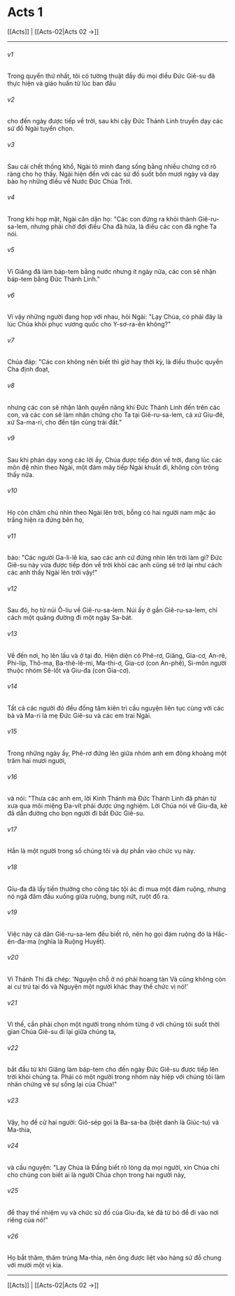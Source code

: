 # Acts 1

[[Acts]] | [[Acts-02|Acts 02 →]]
***



###### v1 
Trong quyển thứ nhất, tôi có tường thuật đầy đủ mọi điều Đức Giê-su đã thực hiện và giáo huấn từ lúc ban đầu 

###### v2 
cho đến ngày được tiếp về trời, sau khi cậy Đức Thánh Linh truyền dạy các sứ đồ Ngài tuyển chọn. 

###### v3 
Sau cái chết thống khổ, Ngài tỏ mình đang sống bằng nhiều chứng cớ rõ ràng cho họ thấy. Ngài hiện đến với các sứ đồ suốt bốn mươi ngày và dạy bảo họ những điều về Nước Đức Chúa Trời. 

###### v4 
Trong khi họp mặt, Ngài căn dặn họ: "Các con đừng ra khỏi thành Giê-ru-sa-lem, nhưng phải chờ đợi điều Cha đã hứa, là điều các con đã nghe Ta nói. 

###### v5 
Vì Giăng đã làm báp-tem bằng nước nhưng ít ngày nữa, các con sẽ nhận báp-tem bằng Đức Thánh Linh." 

###### v6 
Vì vậy những người đang họp với nhau, hỏi Ngài: "Lạy Chúa, có phải đây là lúc Chúa khôi phục vương quốc cho Y-sơ-ra-ên không?" 

###### v7 
Chúa đáp: "Các con không nên biết thì giờ hay thời kỳ, là điều thuộc quyền Cha định đoạt, 

###### v8 
nhưng các con sẽ nhận lãnh quyền năng khi Đức Thánh Linh đến trên các con, và các con sẽ làm nhân chứng cho Ta tại Giê-ru-sa-lem, cả xứ Giu-đê, xứ Sa-ma-ri, cho đến tận cùng trái đất." 

###### v9 
Sau khi phán dạy xong các lời ấy, Chúa được tiếp đón về trời, đang lúc các môn đệ nhìn theo Ngài, một đám mây tiếp Ngài khuất đi, không còn trông thấy nữa. 

###### v10 
Họ còn chăm chú nhìn theo Ngài lên trời, bỗng có hai người nam mặc áo trắng hiện ra đứng bên họ, 

###### v11 
bảo: "Các người Ga-li-lê kia, sao các anh cứ đứng nhìn lên trời làm gì? Đức Giê-su này vừa được tiếp đón về trời khỏi các anh cũng sẽ trở lại như cách các anh thấy Ngài lên trời vậy!" 

###### v12 
Sau đó, họ từ núi Ô-liu về Giê-ru-sa-lem. Núi ấy ở gần Giê-ru-sa-lem, chỉ cách một quãng đường đi một ngày Sa-bát. 

###### v13 
Về đến nơi, họ lên lầu và ở tại đó. Hiện diện có Phê-rơ, Giăng, Gia-cơ, An-rê, Phi-líp, Thô-ma, Ba-thê-lê-mi, Ma-thi-ơ, Gia-cơ (con An-phê), Si-môn người thuộc nhóm Sê-lốt và Giu-đa (con Gia-cơ). 

###### v14 
Tất cả các người đó đều đồng tâm kiên trì cầu nguyện liên tục cùng với các bà và Ma-ri là mẹ Đức Giê-su và các em trai Ngài. 

###### v15 
Trong những ngày ấy, Phê-rơ đứng lên giữa nhóm anh em đông khoảng một trăm hai mươi người, 

###### v16 
và nói: "Thưa các anh em, lời Kinh Thánh mà Đức Thánh Linh đã phán từ xưa qua môi miệng Đa-vít phải được ứng nghiệm. Lời Chúa nói về Giu-đa, kẻ đã dẫn đường cho bọn người đi bắt Đức Giê-su. 

###### v17 
Hắn là một người trong số chúng tôi và dự phần vào chức vụ này. 

###### v18 
Giu-đa đã lấy tiền thưởng cho công tác tội ác đi mua một đám ruộng, nhưng nó ngã đâm đầu xuống giữa ruộng, bụng nứt, ruột đổ ra. 

###### v19 
Việc này cả dân Giê-ru-sa-lem đều biết rõ, nên họ gọi đám ruộng đó là Hắc-ên-đa-ma (nghĩa là Ruộng Huyết). 

###### v20 
Vì Thánh Thi đã chép: 'Nguyện chỗ ở nó phải hoang tàn Và cũng không còn ai cư trú tại đó và Nguyện một người khác thay thế chức vị nó!' 

###### v21 
Vì thế, cần phải chọn một người trong nhóm từng ở với chúng tôi suốt thời gian Chúa Giê-su đi lại giữa chúng ta, 

###### v22 
bắt đầu từ khi Giăng làm báp-tem cho đến ngày Đức Giê-su được tiếp lên trời khỏi chúng ta. Phải có một người trong nhóm này hiệp với chúng tôi làm nhân chứng về sự sống lại của Chúa!" 

###### v23 
Vậy, họ đề cử hai người: Giô-sép gọi là Ba-sa-ba (biệt danh là Giúc-tu) và Ma-thia, 

###### v24 
và cầu nguyện: "Lạy Chúa là Đấng biết rõ lòng dạ mọi người, xin Chúa chỉ cho chúng con biết ai là người Chúa chọn trong hai người này, 

###### v25 
để thay thế nhiệm vụ và chức sứ đồ của Giu-đa, kẻ đã từ bỏ để đi vào nơi riêng của nó!" 

###### v26 
Họ bắt thăm, thăm trúng Ma-thia, nên ông được liệt vào hàng sứ đồ chung với mười một vị kia.

***
[[Acts]] | [[Acts-02|Acts 02 →]]
